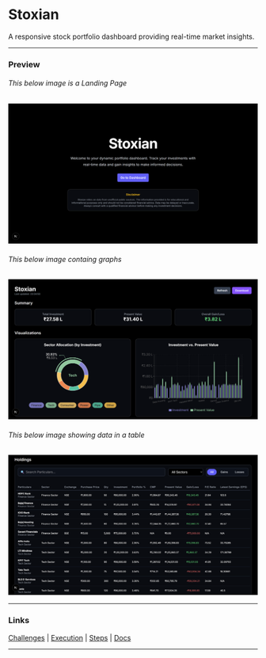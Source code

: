 # Stoxian

A responsive stock portfolio dashboard providing real-time market insights.

---

### Preview

###### This below image is a Landing Page
![Landing](public/assets/Landing.png)

###### This below image containg graphs
![Part A](public/assets/PartA.png)

###### This below image showing data in a table
![Part B](public/assets/PartB.png)

---

### Links

[Challenges](public/docs/challenges.md) | [Execution](public/docs/execution.md) | [Steps](public/docs/steps.md) | [Docs](public/docs/docs.md)

---
